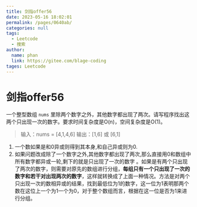 ```yaml
---
title: 剑指offer56
date: 2023-05-16 18:02:01
permalink: /pages/0640ab/
categories: null
tags: 
  - Leetcode
  - 搜索
author: 
  name: phan
  link: https://gitee.com/blage-coding
tages: Leetcode
---
```

# 剑指offer56

一个整型数组 `nums` 里除两个数字之外，其他数字都出现了两次。请写程序找出这两个只出现一次的数字。要求时间复杂度是O(n)，空间复杂度是O(1)。

> 输入：nums = [4,1,4,6]
> 输出：[1,6] 或 [6,1]

1. 一个数如果是和0异或则得到其本身,和自己异或则为0.
2. 如果问题改成除了一个数字之外,其他数字都出现了两次,那么直接用0和数组中所有数字都异或一轮,剩下的就是只出现了一次的数字 。如果是有两个只出现了两次的数字，则需要对原先的数组进行分组，**每组只有一个只出现了一次的数字和若干对出现两次的数字**，这样就转换成了上面一种情况。方法是对两个只出现一次的数相异或的结果，找到最低位为1的数字，这一位为1表明那两个数在这位上一个为1一个为0，对于整个数组而言，根据在这一位是否为1来进行分组。